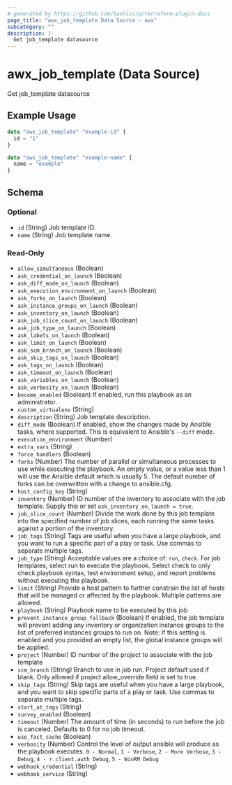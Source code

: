```yaml
---
# generated by https://github.com/hashicorp/terraform-plugin-docs
page_title: "awx_job_template Data Source - awx"
subcategory: ""
description: |-
  Get job_template datasource
---
```


# awx_job_template (Data Source)

Get job_template datasource

## Example Usage

```terraform
data "awx_job_template" "example-id" {
  id = "1"
}

data "awx_job_template" "example-name" {
  name = "example"
}
```

<!-- schema generated by tfplugindocs -->
## Schema

### Optional

- `id` (String) Job template ID.
- `name` (String) Job template name.

### Read-Only

- `allow_simultaneous` (Boolean)
- `ask_credential_on_launch` (Boolean)
- `ask_diff_mode_on_launch` (Boolean)
- `ask_execution_environment_on_launch` (Boolean)
- `ask_forks_on_launch` (Boolean)
- `ask_instance_groups_on_launch` (Boolean)
- `ask_inventory_on_launch` (Boolean)
- `ask_job_slice_count_on_launch` (Boolean)
- `ask_job_type_on_launch` (Boolean)
- `ask_labels_on_launch` (Boolean)
- `ask_limit_on_launch` (Boolean)
- `ask_scm_branch_on_launch` (Boolean)
- `ask_skip_tags_on_launch` (Boolean)
- `ask_tags_on_launch` (Boolean)
- `ask_timeout_on_launch` (Boolean)
- `ask_variables_on_launch` (Boolean)
- `ask_verbosity_on_launch` (Boolean)
- `become_enabled` (Boolean) If enabled, run this playbook as an administrator.
- `custom_virtualenv` (String)
- `description` (String) Job template description.
- `diff_mode` (Boolean) If enabled, show the changes made by Ansible tasks, where supported. This is equivalent to Ansible's `--diff` mode.
- `execution_environment` (Number)
- `extra_vars` (String)
- `force_handlers` (Boolean)
- `forks` (Number) The number of parallel or simultaneous processes to use while executing the playbook. An empty value, or a value less than 1 will use the Ansible default which is usually 5. The default number of forks can be overwritten with a change to ansible.cfg.
- `host_config_key` (String)
- `inventory` (Number) ID number of the inventory to associate with the job template. Supply this or set `ask_inventory_on_launch = true`.
- `job_slice_count` (Number) Divide the work done by this job template into the specified number of job slices, each running the same tasks against a portion of the inventory.
- `job_tags` (String) Tags are useful when you have a large playbook, and you want to run a specific part of a play or task. Use commas to separate multiple tags.
- `job_type` (String) Acceptable values are a choice of: `run`, `check`. For job templates, select run to execute the playbook. Select check to only check playbook syntax, test environment setup, and report problems without executing the playbook.
- `limit` (String) Provide a host pattern to further constrain the list of hosts that will be managed or affected by the playbook. Multiple patterns are allowed.
- `playbook` (String) Playbook name to be executed by this job
- `prevent_instance_group_fallback` (Boolean) If enabled, the job template will prevent adding any inventory or organization instance groups to the list of preferred instances groups to run on. Note: If this setting is enabled and you provided an empty list, the global instance groups will be applied.
- `project` (Number) ID number of the project to associate with the job template
- `scm_branch` (String) Branch to use in job run. Project default used if blank. Only allowed if project allow_override field is set to true.
- `skip_tags` (String) Skip tags are useful when you have a large playbook, and you want to skip specific parts of a play or task. Use commas to separate multiple tags.
- `start_at_tags` (String)
- `survey_enabled` (Boolean)
- `timeout` (Number) The amount of time (in seconds) to run before the job is canceled. Defaults to 0 for no job timeout.
- `use_fact_cache` (Boolean)
- `verbosity` (Number) Control the level of output ansible will produce as the playbook executes. `0 - Normal`, `1 - Verbose`, `2 - More Verbose`, `3 - Debug`, `4 - r.client.auth Debug`, `5 - WinRM Debug`
- `webhook_credential` (String)
- `webhook_service` (String)
